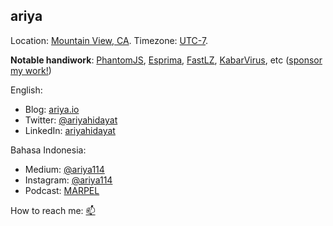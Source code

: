 ## ariya

Location: [Mountain View, CA](https://www.mountainview.gov). Timezone: [UTC-7](https://www.timeanddate.com/worldclock/timezone/utc-7).

**Notable handiwork**: [PhantomJS](https://phantomjs.org), [Esprima](https://esprima.org), [FastLZ](https://fastlz.org), [KabarVirus](https://kabarvirus.com), etc ([sponsor my work!](https://github.com/sponsors/ariya))

English:
* Blog: [ariya.io](https://ariya.io)
* Twitter: [@ariyahidayat](https://twitter.com/ariyahidayat)
* LinkedIn: [ariyahidayat](https://linkedin.com/in/ariyahidayat)

Bahasa Indonesia:
* Medium: [@ariya114](https://medium.com/@ariya114)
* Instagram: [@ariya114](https://instagram.com/@ariya114)
* Podcast: [MARPEL](https://www.youtube.com/playlist?list=PL7Yn_s758zZNgLxmQfwCB86bBzpl0Kb4A)

How to reach me: [📫](mailto:ariya.hidayat@gmail.com)